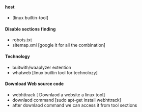 #### host
- [linux builtin-tool]
#### Disable sections finding
- robots.txt
- sitemap.xml [google it for all the combination]
#### Technology
- buitwith/waaplyzer extention
- whatweb [linux builtin tool for technolozy]
#### Download Web source code
- webhttrack [ Downlaod a website a linux tool]
- downlaod command [sudo apt-get install webhttrack]
- after downlaod command we can access it from tool sections
